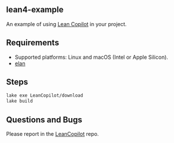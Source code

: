 lean4-example
-------------

An example of using [Lean Copilot](https://github.com/lean-dojo/LeanCopilot) in your project.


## Requirements
* Supported platforms: Linux and macOS (Intel or Apple Silicon).
* [elan](https://github.com/leanprover/elan)


## Steps

```bash
lake exe LeanCopilot/download
lake build
```


## Questions and Bugs
Please report in the [LeanCopilot](https://github.com/lean-dojo/LeanCopilot) repo.

